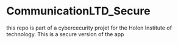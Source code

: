 # CommunicationLTD_Secure
this repo is part of a cybercecurity projet for the Holon Institute of technology. This is a secure version of the app

